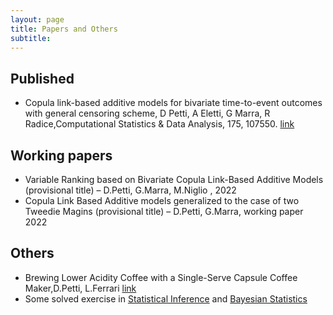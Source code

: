 ```yaml
---
layout: page
title: Papers and Others
subtitle: 
---
```





## Published
- Copula link-based additive models for bivariate time-to-event outcomes with general censoring scheme,
D Petti, A Eletti, G Marra, R Radice,Computational Statistics & Data Analysis, 175, 107550. [link](https://www.sciencedirect.com/science/article/abs/pii/S016794732200130X)

## Working papers
- Variable Ranking based on Bivariate Copula Link-Based Additive Models (provisional title) – D.Petti, G.Marra, M.Niglio , 2022
- Copula Link Based Additive models generalized to the case of two Tweedie Magins (provisional title) – D.Petti, G.Marra, working paper 2022


## Others
- Brewing Lower Acidity Coffee with a Single-Serve Capsule Coffee Maker,D.Petti, L.Ferrari [link](assets/PapersPettiFerrari.pdf)
- Some solved exercise in [Statistical Inference](assets/SIsolvedExercises.pdf) and [Bayesian Statistics](assets/BISolved.pdf)


